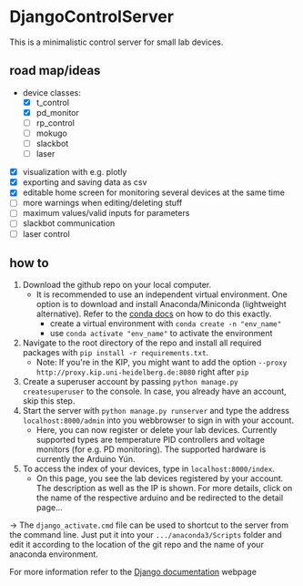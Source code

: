 # DjangoControlServer
This is a minimalistic control server for small lab devices.

## road map/ideas
- device classes:
	- [x] t_control
	- [x] pd_monitor
	- [ ] rp_control
	- [ ] mokugo
	- [ ] slackbot
	- [ ] laser
- [x] visualization with e.g. plotly
- [x] exporting and saving data as csv
- [x] editable home screen for monitoring several devices at the same time
- [ ] more warnings when editing/deleting stuff
- [ ] maximum values/valid inputs for parameters
- [ ] slackbot communication
- [ ] laser control

## how to 
1. Download the github repo on your local computer.
	- It is recommended to use an independent virtual environment. One option is to download and install Anaconda/Miniconda (lightweight alternative). Refer to the [conda docs](https://docs.anaconda.com/anaconda/install/index.html) on how to do this exactly.
		* create a virtual environment with `conda create -n "env_name"`
		* use `conda activate "env_name"` to activate the environment 
2. Navigate to the root directory of the repo and install all required packages with `pip install -r requirements.txt`.
	- Note: If you're in the KIP, you might want to add the option `--proxy http://proxy.kip.uni-heidelberg.de:8080` right after `pip`
3. Create a superuser account by passing `python manage.py createsuperuser` to the console. In case, you already have an account, skip this step.
4. Start the server with `python manage.py runserver` and type the address `localhost:8000/admin` into you webbrowser to sign in with your account.
	- Here, you can now register or delete your lab devices. Currently supported types are temperature PID controllers and voltage monitors (for e.g. PD monitoring). The supported hardware is currently the Arduino Yún.
5. To access the index of your devices, type in `localhost:8000/index`.
	- On this page, you see the lab devices registered by your account. The description as well as the IP is shown. For more details, click on the name of the respective arduino and be redirected to the detail page... 


-> The `django_activate.cmd` file can be used to shortcut to the server from the command line. Just put it into your `.../anaconda3/Scripts` folder and edit it according to the location of the git repo and the name of your anaconda environment.

For more information refer to the [Django documentation](https://docs.djangoproject.com/en/3.2/) webpage 
